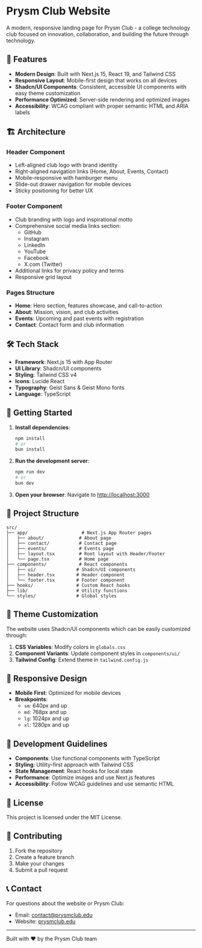 # Prysm Club Website

A modern, responsive landing page for Prysm Club - a college technology club focused on innovation, collaboration, and building the future through technology.

## 🌟 Features

- **Modern Design**: Built with Next.js 15, React 19, and Tailwind CSS
- **Responsive Layout**: Mobile-first design that works on all devices
- **Shadcn/UI Components**: Consistent, accessible UI components with easy theme customization
- **Performance Optimized**: Server-side rendering and optimized images
- **Accessibility**: WCAG compliant with proper semantic HTML and ARIA labels

## 🏗️ Architecture

### Header Component
- Left-aligned club logo with brand identity
- Right-aligned navigation links (Home, About, Events, Contact)
- Mobile-responsive with hamburger menu
- Slide-out drawer navigation for mobile devices
- Sticky positioning for better UX

### Footer Component
- Club branding with logo and inspirational motto
- Comprehensive social media links section:
  - GitHub
  - Instagram
  - LinkedIn
  - YouTube
  - Facebook
  - X.com (Twitter)
- Additional links for privacy policy and terms
- Responsive grid layout

### Pages Structure
- **Home**: Hero section, features showcase, and call-to-action
- **About**: Mission, vision, and club activities
- **Events**: Upcoming and past events with registration
- **Contact**: Contact form and club information

## 🛠️ Tech Stack

- **Framework**: Next.js 15 with App Router
- **UI Library**: Shadcn/UI components
- **Styling**: Tailwind CSS v4
- **Icons**: Lucide React
- **Typography**: Geist Sans & Geist Mono fonts
- **Language**: TypeScript

## 🚀 Getting Started

1. **Install dependencies**:
   ```bash
   npm install
   # or
   bun install
   ```

2. **Run the development server**:
   ```bash
   npm run dev
   # or
   bun dev
   ```

3. **Open your browser**:
   Navigate to [http://localhost:3000](http://localhost:3000)

## 📁 Project Structure

```
src/
├── app/                    # Next.js App Router pages
│   ├── about/             # About page
│   ├── contact/           # Contact page
│   ├── events/            # Events page
│   ├── layout.tsx         # Root layout with Header/Footer
│   └── page.tsx           # Home page
├── components/            # React components
│   ├── ui/               # Shadcn/UI components
│   ├── header.tsx        # Header component
│   └── footer.tsx        # Footer component
├── hooks/                # Custom React hooks
├── lib/                  # Utility functions
└── styles/               # Global styles
```

## 🎨 Theme Customization

The website uses Shadcn/UI components which can be easily customized through:

1. **CSS Variables**: Modify colors in `globals.css`
2. **Component Variants**: Update component styles in `components/ui/`
3. **Tailwind Config**: Extend theme in `tailwind.config.js`

## 📱 Responsive Design

- **Mobile First**: Optimized for mobile devices
- **Breakpoints**: 
  - `sm`: 640px and up
  - `md`: 768px and up
  - `lg`: 1024px and up
  - `xl`: 1280px and up

## 🔧 Development Guidelines

- **Components**: Use functional components with TypeScript
- **Styling**: Utility-first approach with Tailwind CSS
- **State Management**: React hooks for local state
- **Performance**: Optimize images and use Next.js features
- **Accessibility**: Follow WCAG guidelines and use semantic HTML

## 📄 License

This project is licensed under the MIT License.

## 🤝 Contributing

1. Fork the repository
2. Create a feature branch
3. Make your changes
4. Submit a pull request

## 📞 Contact

For questions about the website or Prysm Club:
- Email: contact@prysmclub.edu
- Website: [prysmclub.edu](https://prysmclub.edu)

---

Built with ❤️ by the Prysm Club team
